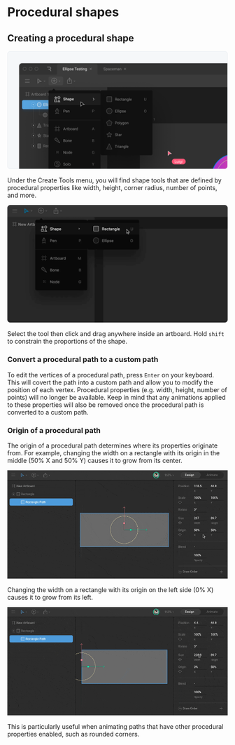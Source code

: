 # Procedural shapes

## Creating a procedural shape

![](../../../.gitbook/assets/create-tools_b.png)

Under the Create Tools menu, you will find shape tools that are defined by procedural properties like width, height, corner radius, number of points, and more.

![](../../../.gitbook/assets/createing-procedural-shape%20%281%29.gif)

Select the tool then click and drag anywhere inside an artboard. Hold `shift` to constrain the proportions of the shape.

### Convert a procedural path to a custom path

To edit the vertices of a procedural path, press `Enter` on your keyboard. This will covert the path into a custom path and allow you to modify the position of each vertex. Procedural properties \(e.g. width, height,  number of points\) will no longer be available. Keep in mind that any animations applied to these properties will also be removed once the procedural path is converted to a custom path.

### Origin of a procedural path

The origin of a procedural path determines where its properties originate from. For example, changing the width on a rectangle with its origin in the middle \(50% X and 50% Y\) causes it to grow from its center.

![](../../../.gitbook/assets/procedural_center.gif)

Changing the width on a rectangle with its origin on the left side \(0% X\) causes it to grow from its left.

![](../../../.gitbook/assets/procedural_left.gif)

This is particularly useful when animating paths that have other procedural properties enabled, such as rounded corners.



